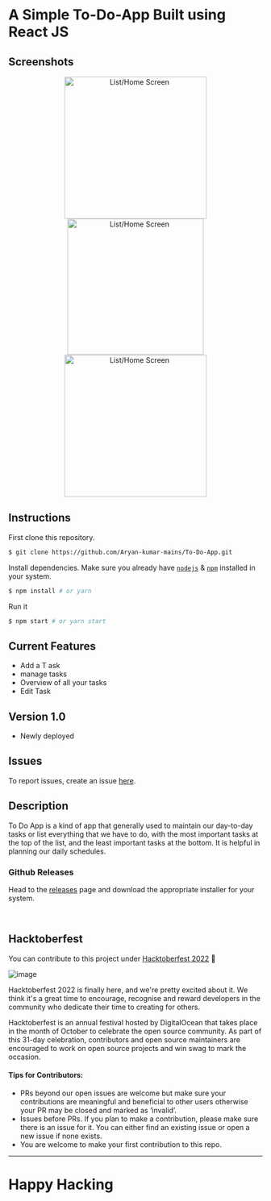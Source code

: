 # A Simple To-Do-App Built using React JS


Screenshots
---
<p align="center">

  <img src="https://user-images.githubusercontent.com/64891042/194040036-11f85d3b-aa14-4d0c-9682-f14dee26d621.png" width="282" alt="List/Home Screen"> 
  <img src="https://user-images.githubusercontent.com/64891042/194040046-bf9e5a02-926b-46fa-875c-5076648dba61.png" width="270" alt="List/Home Screen">
  <img src="https://user-images.githubusercontent.com/64891042/194040056-2a57c750-4efa-4e29-91d5-28e86800b3ea.png" width="282" alt="List/Home Screen">
</p>


## Instructions

First clone this repository.
```bash
$ git clone https://github.com/Aryan-kumar-mains/To-Do-App.git
```

Install dependencies. Make sure you already have [`nodejs`](https://nodejs.org/en/) & [`npm`](https://www.npmjs.com/) installed in your system.
```bash
$ npm install # or yarn
```

Run it
```bash
$ npm start # or yarn start
```

Current Features
---
* Add a T ask
* manage tasks
* Overview of all your tasks
* Edit Task 


Version 1.0 
---
* Newly deployed 

Issues
---
To report issues, create an issue [here](https://github.com/Aryan-kumar-mains/To-Do-App/issues).



## Description

To Do App is a kind of app that generally used to maintain our day-to-day tasks or list everything that we have to do, 
with the most important tasks at the top of the list, and the least important tasks at the bottom. It is helpful in planning our daily schedules.


### Github Releases

Head to the [releases](https://make-to-do.herokuapp.com/) page and download the appropriate installer for your system.

<br>

## Hacktoberfest

You can contribute to this project under [Hacktoberfest 2022](https://hacktoberfest.com/) 💫

![image](https://user-images.githubusercontent.com/70385488/192114009-0830321a-d227-4a4d-8411-6c03b54d7ce6.png)

Hacktoberfest 2022 is finally here, and we're pretty excited about it. We think it's a great time to encourage, recognise and reward developers in the community who dedicate their time to creating for others.

Hacktoberfest is an annual festival hosted by DigitalOcean that takes place in the month of October to celebrate the open source community. As part of this 31-day celebration, contributors and open source maintainers are encouraged to work on open source projects and win swag to mark the occasion.

#### Tips for Contributors:

- PRs beyond our open issues are welcome but make sure your contributions are meaningful and beneficial to other users otherwise your PR may be closed and marked as ‘invalid’.
- Issues before PRs. If you plan to make a contribution, please make sure there is an issue for it. You can either find an existing issue or open a new issue if none exists.
- You are welcome to make your first contribution to this repo. 

---	

<h1>Happy Hacking</h1>
